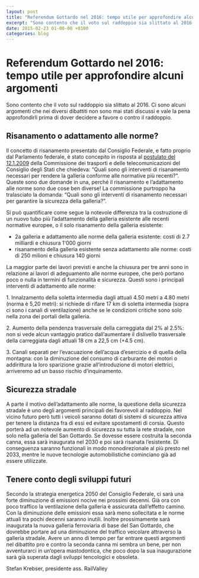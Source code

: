 ```yaml
---
layout: post
title: "Referendum Gottardo nel 2016: tempo utile per approfondire alcuni argomenti"
excerpt: "Sono contento che il voto sul raddoppio sia slittato al 2016. Ci sono alcuni argomenti che nei diversi dibattiti non sono mai stati discussi e vale la pena approfondirli prima di dover decidere a favore o contro il raddoppio."
date: 2015-02-23 01-00-00 +0100
categories: blog
---
```


# Referendum Gottardo nel 2016: tempo utile per approfondire alcuni argomenti

Sono contento che il voto sul raddoppio sia slittato al 2016\. Ci sono alcuni argomenti che nei diversi dibattiti non sono mai stati discussi e vale la pena approfondirli prima di dover decidere a favore o contro il raddoppio.

## Risanamento o adattamento alle norme?

Il concetto di risanamento presentato dal Consiglio Federale, e fatto proprio dal Parlamento federale, è stato concepito in risposta al [postulato del 12.1.2009](http://www.parlament.ch/i/suche/pagine/geschaefte.aspx?gesch_id=20093000) della Commissione dei trasporti e delle telecomunicazioni del Consiglio degli Stati che chiedeva: “Quali sono gli interventi di risanamento necessari per rendere la galleria conforme alle normative più recenti?”. Queste sono due domande in una, perché il risanamento e l’adattamento alle norme sono due cose ben diverse! La commissione purtroppo ha tralasciato la domanda: “Quali sono gli interventi di risanamento necessari per garantire la sicurezza della galleria?”.

Si può quantificare come segue la notevole differenza tra la costruzione di un nuovo tubo più l’adattamento della galleria esistente alle recenti normative europee, o il solo risanamento della galleria esistente:

* 2a galleria e adattamento alle norme della galleria esistente: costi di 2.7 milliardi e chiusura 1'000 giorni
* risanamento della galleria esistente senza adattamento alle norme: costi di 250 milioni e chiusura 140 giorni

La maggior parte dei lavori previsti e anche la chiusura per tre anni sono in relazione ai lavori di adeguamento alle norme europee, che però portano poco o nulla in termini di funzionalità e sicurezza. Questi sono i principali interventi di adattamento alle norme:

1\. Innalzamento della soletta intermedia dagli attuali 4.50 metri a 4.80 metri (norma è 5,20 metri): si richiede di rifare 17 km di soletta intermedia (sopra ci sono i canali di ventilazione) anche se le condizioni critiche sono solo nella zona dei portali della galleria.

2\. Aumento della pendenza trasversale della carreggiata dal 2% al 2.5%: non si vede alcun vantaggio pratico dall’aumentare il dislivello trasversale della carreggiata dagli attuali 18 cm a 22,5 cm (+4.5 cm).

3\. Canali separati per l’evacuazione dell’acqua d’esercizio e di quella della montagna: con la diminuzione del consumo di carburante dei motori o addirittura la loro sparizione grazie all’introduzione di motori elettrici, arriveremo ad un basso rischio d’inquinamento.

## Sicurezza stradale

A parte il motivo dell’adattamento alle norme, la questione della sicurezza stradale è uno degli argomenti principali dei favorevoli al raddoppio. Nel vicino futuro però tutti i veicoli saranno dotati di sistemi di sicurezza attiva per tenere la distanza fra di essi ed evitare spostamenti di corsia. Questo porterà ad un notevole aumento di sicurezza su tutta la rete stradale, non solo nella galleria del San Gottardo. Se dovesse essere costruita la seconda canna, essa sarà inaugurata nel 2030 e poi sarà risanata l’esistente. Di conseguenza saranno funzionali in modo monodirezionale al più presto nel 2033, mentre le nuove tecnologie automobilistiche cominciano già ad essere utilizzate.

## Tenere conto degli sviluppi futuri

Secondo la strategia energetica 2050 del Consiglio Federale, ci sarà una forte diminuzione di emissioni nocive nei prossimi decenni. Già ora con poco traffico la ventilazione della galleria è assicurata dall’effetto camino. Con la diminuzione delle emissioni essa sarà meno sollecitata e le norme attuali tra pochi decenni saranno inutili. Inoltre prossimamente sarà inaugurata la nuova galleria ferroviaria di base del San Gottardo, che dovrebbe portare ad una diminuzione del traffico veicolare attraverso la galleria stradale. Avere un anno di tempo per far entrare questi argomenti nel dibattito pro e contro la seconda canna mi sembra un bene, per non avventurarci in un’opera mastodontica, che poco dopo la sua inaugurazione sarà già superata dagli sviluppi tencologici e obsoleta.

Stefan Krebser, presidente ass. RailValley

